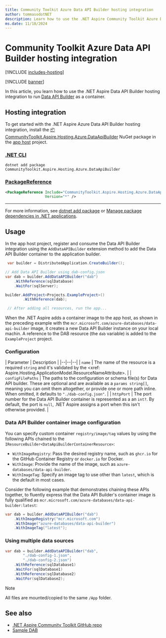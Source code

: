 ```yaml
---
title: Community Toolkit Azure Data API Builder hosting integration
author: tommasodotNET
description: Learn how to use the .NET Aspire Community Toolkit Azure Data API Builder hosting integration to host DAB as a container.
ms.date: 11/18/2024
---
```


# Community Toolkit Azure Data API Builder hosting integration

[!INCLUDE [includes-hosting](../includes/includes-hosting.md)]

[!INCLUDE [banner](includes/banner.md)]

In this article, you learn how to use the .NET Aspire Data API Builder hosting integration to run [Data API Builder](https://learn.microsoft.com/azure/data-api-builder/overview) as a container.

## Hosting integration

To get started with the .NET Aspire Azure Data API Builder hosting integration, install the [📦 CommunityToolkit.Aspire.Hosting.Azure.DataApiBuilder](https://nuget.org/packages/CommunityToolkit.Aspire.Hosting.Azure.DataApiBuilder) NuGet package in the [app host](xref:dotnet/aspire/app-host) project.

### [.NET CLI](#tab/dotnet-cli)

```dotnetcli
dotnet add package CommunityToolkit.Aspire.Hosting.Azure.DataApiBuilder
```

### [PackageReference](#tab/package-reference)

```xml
<PackageReference Include="CommunityToolkit.Aspire.Hosting.Azure.DataApiBuilder"
                  Version="*" />
```

---

For more information, see [dotnet add package](/dotnet/core/tools/dotnet-add-package) or [Manage package dependencies in .NET applications](/dotnet/core/tools/dependencies).

## Usage

 In the app host project, register and consume the Data API Builder integration using the `AddDataAPIBuilder` extension method to add the Data API Builder container to the application builder.

```csharp
 var builder = DistributedApplication.CreateBuilder(); 

// Add Data API Builder using dab-config.json 
var dab = builder.AddDataAPIBuilder("dab")
    .WithReference(sqlDatabase)
    .WaitFor(sqlServer);

builder.AddProject<Projects.ExampleProject>() 
        .WithReference(dab); 

 // After adding all resources, run the app... 
```

When the .NET Aspire adds a container image to the app host, as shown in the preceding example with the `mcr.microsoft.com/azure-databases/data-api-builder` image, it creates a new Data API Builder instance on your local machin. A reference to the DAB resource (the `dab` variable) is added to the `ExampleProject` project.

### Configuration

| Parameter | Description |
|--|--|--|
| `name` | The name of the resource is a required `string` and it's validated by the <xref: Aspire.Hosting.ApplicationModel.ResourceNameAttribute>. |
| `configFilePaths` | The paths to the configuration or schema file(s) for Data API builder. These are optional and are available as a `params string[]`, meaning you can omit them altogether, or provide one or more path inline. When omitted, it defaults to `"./dab-config.json"`. |
| `httpPort` | The port number for the Data API Builder container is represented as a an `int?`. By default, the port is `null`, .NET Aspire assigns a port when this isn't otherwise provided. |

### Data API Builder container image configuration

You can specify custom container `registry/image/tag` values by using the following APIs chained to the `IResourceBuilder<DataApiBuilderContainerResource>`:

- `WithImageRegistry`: Pass the desired registry name, such as `ghcr.io` for the GitHub Container Registry or `docker.io` for Docker.
- `WithImage`: Provide the name of the image, such as `azure-databases/data-api-builder`.
- `WithImageTag`: Specify an image tag to use other than `latest`, which is the default in most cases.

Consider the following example that demonstrates chaining these APIs together, to fluently express that the Data API Builder's container image is fully qualified as `mcr.microsoft.com/azure-databases/data-api-builder:latest`:

```csharp
var dab = builder.AddDataAPIBuilder("dab")
    .WithImageRegistry("mcr.microsoft.com")
    .WithImage("azure-databases/data-api-builder")
    .WithImageTag("latest");
```

### Using multiple data sources

```csharp
var dab = builder.AddDataAPIBuilder("dab", 
        "./dab-config-1.json", 
        "./dab-config-2.json")
    .WithReference(sqlDatabase1)
    .WaitFor(sqlDatabase1)
    .WithReference(sqlDatabase2)
    .WaitFor(sqlDatabase2);
```

> [!NOTE]
> All files are mounted/copied to the same `/App` folder.

## See also

- [.NET Aspire Community Toolkit GitHub repo](https://github.com/CommunityToolkit/Aspire)
- [Sample DAB](https://github.com/CommunityToolkit/Aspire/tree/main/examples/data-api-builder)
